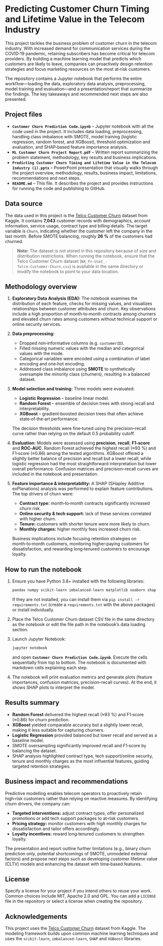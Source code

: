 # Predicting Customer Churn Timing and Lifetime Value in the Telecom Industry

This project tackles the business problem of customer churn in the telecom industry.  With increased demand for communication services during the COVID‑19 pandemic, retaining subscribers has become critical for telecom providers.  By building a machine learning model that predicts which customers are likely to leave, companies can proactively design retention strategies and focus marketing resources on the most at‑risk customers.

The repository contains a Jupyter notebook that performs the entire workflow—loading the data, exploratory data analysis, preprocessing, model training and evaluation—and a presentation/report that summarize the findings.  The key takeaways and recommended next steps are also presented.

## Project files

* **`Customer Churn Prediction Code.ipynb`** – Jupyter notebook with all the code used in the project.  It includes data loading, preprocessing, handling class imbalance with SMOTE, model training (logistic regression, random forest, and XGBoost), threshold optimization and evaluation, and SHAP‑based feature importance analysis.
* **`ML Customer Churn Project Report.pdf`** – Written report summarizing the problem statement, methodology, key results and business implications.
* **`Predicting Customer Churn Timing and Lifetime Value in the Telecom Industry (1).pptx`** – PowerPoint presentation that visually walks through the project overview, methodology, results, business impact, limitations, recommendations and next steps.
* **`README.md`** – This file.  It describes the project and provides instructions for running the code and publishing to GitHub.

## Data source

The data used in this project is the [Telco Customer Churn](https://www.kaggle.com/blastchar/telco-customer-churn) dataset from Kaggle.  It contains **7,043** customer records with demographics, account information, service usage, contract type and billing details.  The target variable is `Churn`, indicating whether the customer left the company in the last month.  Before SMOTE balancing, roughly **26 %** of the customers had churned.

> **Note:** The dataset is not stored in this repository because of size and distribution restrictions.  When running the notebook, ensure that the Telco Customer Churn dataset (`WA_Fn‑UseC_-Telco‑Customer‑Churn.csv`) is available in the same directory or modify the notebook to point to your data location.

## Methodology overview

1. **Exploratory Data Analysis (EDA):**  The notebook examines the distribution of each feature, checks for missing values, and visualizes relationships between customer attributes and churn.  Key observations include a high proportion of month‑to‑month contracts among churners and elevated churn rates among customers without technical support or online security services.

2. **Data preprocessing:**
   - Dropped non‑informative columns (e.g. `customerID`).
   - Filled missing numeric values with the median and categorical values with the mode.
   - Categorical variables were encoded using a combination of label encoding and one‑hot encoding.
   - Addressed class imbalance using **SMOTE** to synthetically oversample the minority class (churners), resulting in a balanced dataset.

3. **Model selection and training:**  Three models were evaluated:
   - **Logistic Regression** – baseline linear model.
   - **Random Forest** – ensemble of decision trees with strong recall and interpretability.
   - **XGBoost** – gradient‑boosted decision trees that often achieve state‑of‑the‑art performance.

   The decision thresholds were fine‑tuned using the precision–recall curve rather than relying on the default 0.5 probability cutoff.

4. **Evaluation:**  Models were assessed using **precision**, **recall**, **F1‑score** and **ROC‑AUC**.  Random Forest achieved the highest recall (≈93 %) and F1‑score (≈0.86) among the tested algorithms.  XGBoost offered a slightly better balance of precision and recall but a lower recall, while logistic regression had the most straightforward interpretation but lower overall performance.  Confusion matrices and precision–recall curves are included in the notebook and presentation.

5. **Feature importance & interpretability:**  A SHAP (SHapley Additive exPlanations) analysis was performed to explain feature contributions.  The top drivers of churn were:
   - **Contract type:** month‑to‑month contracts significantly increased churn risk.
   - **Online security & tech support:** lack of these services correlated with higher churn.
   - **Tenure:** customers with shorter tenure were more likely to churn.
   - **Monthly charges:** higher monthly fees increased churn risk.

   Business implications include focusing retention strategies on month‑to‑month customers, monitoring higher‑paying customers for dissatisfaction, and rewarding long‑tenured customers to encourage loyalty.

## How to run the notebook

1. Ensure you have Python 3.8+ installed with the following libraries:

   ```bash
   pandas numpy scikit‑learn imbalanced‑learn matplotlib seaborn shap xgboost jupyter
   ```

   If they are not installed, you can install them via `pip install -r requirements.txt` (create a `requirements.txt` with the above packages) or install individually.

2. Place the Telco Customer Churn dataset CSV file in the same directory as the notebook or edit the file path in the notebook’s data loading section.

3. Launch Jupyter Notebook:

   ```bash
   jupyter notebook
   ```

   and open **`Customer Churn Prediction Code.ipynb`**.  Execute the cells sequentially from top to bottom.  The notebook is documented with markdown cells explaining each step.

4. The notebook will print evaluation metrics and generate plots (feature importances, confusion matrices, precision–recall curves).  At the end, it shows SHAP plots to interpret the model.

## Results summary

* **Random Forest** delivered the highest recall (≈93 %) and F1‑score (≈0.86) for churn prediction.
* **XGBoost** yielded comparable accuracy but a slightly lower recall, making it less suitable for capturing churners.
* **Logistic Regression** provided balanced but lower recall and served as a baseline model.
* SMOTE oversampling significantly improved recall and F1‑score by balancing the dataset.
* SHAP analysis highlighted contract type, tech support/online security, tenure and monthly charges as the most influential features, guiding targeted retention strategies.

## Business impact and recommendations

Predictive modelling enables telecom operators to proactively retain high‑risk customers rather than relying on reactive measures.  By identifying churn drivers, the company can:

* **Targeted interventions:** adjust contract types, offer personalized promotions or add tech support packages to at‑risk customers.
* **Pricing strategy:** monitor customers with high monthly charges for dissatisfaction and tailor offers accordingly.
* **Loyalty incentives:** reward long‑tenured customers to strengthen loyalty.

The presentation and report outline further limitations (e.g., binary churn prediction only, potential shortcomings of SMOTE, unmodeled external factors) and propose next steps such as developing customer lifetime value (CLTV) models and enhancing the dataset with time‑based features.

## License

Specify a license for your project if you intend others to reuse your work.  Common choices include MIT, Apache 2.0 and GPL.  You can add a `LICENSE` file in the repository or select a license when creating the repository.

## Acknowledgements

This project uses the [Telco Customer Churn](https://www.kaggle.com/blastchar/telco-customer-churn) dataset from Kaggle.  The modeling framework builds upon common machine learning techniques and uses the `scikit‑learn`, `imbalanced‑learn`, `SHAP` and `XGBoost` libraries.
